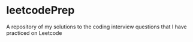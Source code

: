 # leetcodePrep
A repository of my solutions to the coding interview questions that I have practiced on Leetcode
